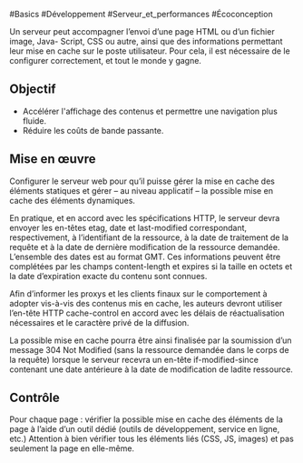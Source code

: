 
#Basics #Développement #Serveur_et_performances #Écoconception

Un serveur peut accompagner l’envoi d’une page HTML ou d’un fichier image, Java- Script, CSS ou autre, ainsi que des informations permettant leur mise en cache sur le poste utilisateur. Pour cela, il est nécessaire de le configurer correctement, et tout le monde y gagne.


## Objectif

* Accélérer l'affichage des contenus et permettre une navigation plus fluide.
* Réduire les coûts de bande passante.

## Mise en œuvre

Configurer le serveur web pour qu’il puisse gérer la mise en cache des éléments statiques et gérer – au niveau applicatif – la possible mise en cache des éléments dynamiques.

En pratique, et en accord avec les spécifications HTTP, le serveur devra envoyer les en-têtes etag, date et last-modified correspondant, respectivement, à l’identifiant de la ressource, à la date de traitement de la requête et à la date de dernière modification de la ressource demandée. L’ensemble des dates est au format GMT. Ces informations peuvent être complétées par les champs content-length et expires si la taille en octets et la date d’expiration exacte du contenu sont connues.

Afin d’informer les proxys et les clients finaux sur le comportement à adopter vis-à-vis des contenus mis en cache, les auteurs devront utiliser l’en-tête HTTP cache-control en accord avec les délais de réactualisation nécessaires et le caractère privé de la diffusion.

La possible mise en cache pourra être ainsi finalisée par la soumission d’un message 304 Not Modified (sans la ressource demandée dans le corps de la requête) lorsque le serveur recevra un en-tête if-modified-since contenant une date antérieure à la date de modification de ladite ressource.

## Contrôle

Pour chaque page : vérifier la possible mise en cache des éléments de la page à l’aide d’un outil dédié (outils de développement, service en ligne, etc.) Attention à bien vérifier tous les éléments liés (CSS, JS, images) et pas seulement la page en elle-même.

